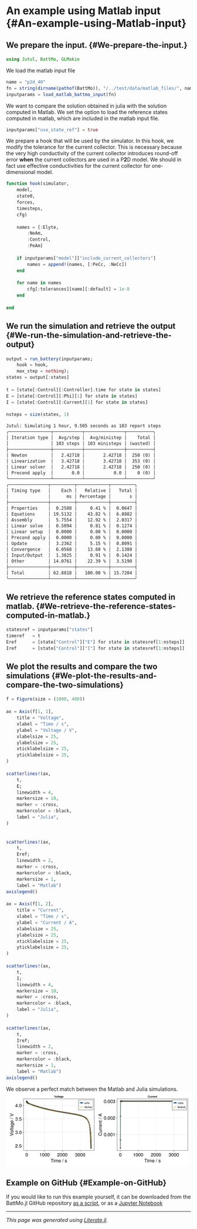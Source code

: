 


# An example using Matlab input {#An-example-using-Matlab-input}

## We prepare the input. {#We-prepare-the-input.}

```julia
using Jutul, BattMo, GLMakie
```


We load the matlab input file

```julia
name = "p2d_40"
fn = string(dirname(pathof(BattMo)), "/../test/data/matlab_files/", name, ".mat")
inputparams = load_matlab_battmo_input(fn)
```


We want to compare the solution obtained in julia with the solution computed in Matlab. We set the option to load the reference states computed in matlab, which are included in the matlab input file.

```julia
inputparams["use_state_ref"] = true
```


We prepare a hook that will be used by the simulator. In this hook, we modify the tolerance for the current collector. This is necessary because the very high conductivity of the current collector introduces round-off error **when** the current collectors are used in a P**2**D model. We should in fact use effective conductivities for the current collector for one-dimensional model.

```julia
function hook(simulator,
	model,
	state0,
	forces,
	timesteps,
	cfg)

	names = [:Elyte,
		:NeAm,
		:Control,
		:PeAm]

	if inputparams["model"]["include_current_collectors"]
		names = append!(names, [:PeCc, :NeCc])
	end

	for name in names
		cfg[:tolerances][name][:default] = 1e-8
	end

end
```


## We run the simulation and retrieve the output {#We-run-the-simulation-and-retrieve-the-output}

```julia
output = run_battery(inputparams;
	hook = hook,
	max_step = nothing);
states = output[:states]

t = [state[:Control][:Controller].time for state in states]
E = [state[:Control][:Phi][1] for state in states]
I = [state[:Control][:Current][1] for state in states]

nsteps = size(states, 1)
```


```
Jutul: Simulating 1 hour, 9.505 seconds as 103 report steps
╭────────────────┬───────────┬───────────────┬──────────╮
│ Iteration type │  Avg/step │  Avg/ministep │    Total │
│                │ 103 steps │ 103 ministeps │ (wasted) │
├────────────────┼───────────┼───────────────┼──────────┤
│ Newton         │   2.42718 │       2.42718 │  250 (0) │
│ Linearization  │   3.42718 │       3.42718 │  353 (0) │
│ Linear solver  │   2.42718 │       2.42718 │  250 (0) │
│ Precond apply  │       0.0 │           0.0 │    0 (0) │
╰────────────────┴───────────┴───────────────┴──────────╯
╭───────────────┬─────────┬────────────┬─────────╮
│ Timing type   │    Each │   Relative │   Total │
│               │      ms │ Percentage │       s │
├───────────────┼─────────┼────────────┼─────────┤
│ Properties    │  0.2588 │     0.41 % │  0.0647 │
│ Equations     │ 19.5132 │    43.82 % │  6.8882 │
│ Assembly      │  5.7554 │    12.92 % │  2.0317 │
│ Linear solve  │  0.5094 │     0.81 % │  0.1274 │
│ Linear setup  │  0.0000 │     0.00 % │  0.0000 │
│ Precond apply │  0.0000 │     0.00 % │  0.0000 │
│ Update        │  3.2362 │     5.15 % │  0.8091 │
│ Convergence   │  6.0568 │    13.60 % │  2.1380 │
│ Input/Output  │  1.3825 │     0.91 % │  0.1424 │
│ Other         │ 14.0761 │    22.39 % │  3.5190 │
├───────────────┼─────────┼────────────┼─────────┤
│ Total         │ 62.8818 │   100.00 % │ 15.7204 │
╰───────────────┴─────────┴────────────┴─────────╯
```


## We retrieve the reference states computed in matlab. {#We-retrieve-the-reference-states-computed-in-matlab.}

```julia
statesref = inputparams["states"]
timeref   = t
Eref      = [state["Control"]["E"] for state in statesref[1:nsteps]]
Iref      = [state["Control"]["I"] for state in statesref[1:nsteps]]
```


## We plot the results and compare the two simulations {#We-plot-the-results-and-compare-the-two-simulations}

```julia
f = Figure(size = (1000, 400))

ax = Axis(f[1, 1],
	title = "Voltage",
	xlabel = "Time / s",
	ylabel = "Voltage / V",
	xlabelsize = 25,
	ylabelsize = 25,
	xticklabelsize = 25,
	yticklabelsize = 25,
)

scatterlines!(ax,
	t,
	E;
	linewidth = 4,
	markersize = 10,
	marker = :cross,
	markercolor = :black,
	label = "Julia",
)


scatterlines!(ax,
	t,
	Eref;
	linewidth = 2,
	marker = :cross,
	markercolor = :black,
	markersize = 1,
	label = "Matlab")
axislegend()

ax = Axis(f[1, 2],
	title = "Current",
	xlabel = "Time / s",
	ylabel = "Current / A",
	xlabelsize = 25,
	ylabelsize = 25,
	xticklabelsize = 25,
	yticklabelsize = 25,
)

scatterlines!(ax,
	t,
	I;
	linewidth = 4,
	markersize = 10,
	marker = :cross,
	markercolor = :black,
	label = "Julia",
)

scatterlines!(ax,
	t,
	Iref;
	linewidth = 2,
	marker = :cross,
	markercolor = :black,
	markersize = 1,
	label = "Matlab")
axislegend()
```


We observe a perfect match between the Matlab and Julia simulations.
![](metoyjs.jpeg)

## Example on GitHub {#Example-on-GitHub}

If you would like to run this example yourself, it can be downloaded from the BattMo.jl GitHub repository [as a script](https://github.com/BattMoTeam/BattMo.jl/blob/main/examples/example_battery.jl), or as a [Jupyter Notebook](https://github.com/BattMoTeam/BattMo.jl/blob/gh-pages/dev/final_site/notebooks/example_battery.ipynb)


---


_This page was generated using [Literate.jl](https://github.com/fredrikekre/Literate.jl)._
